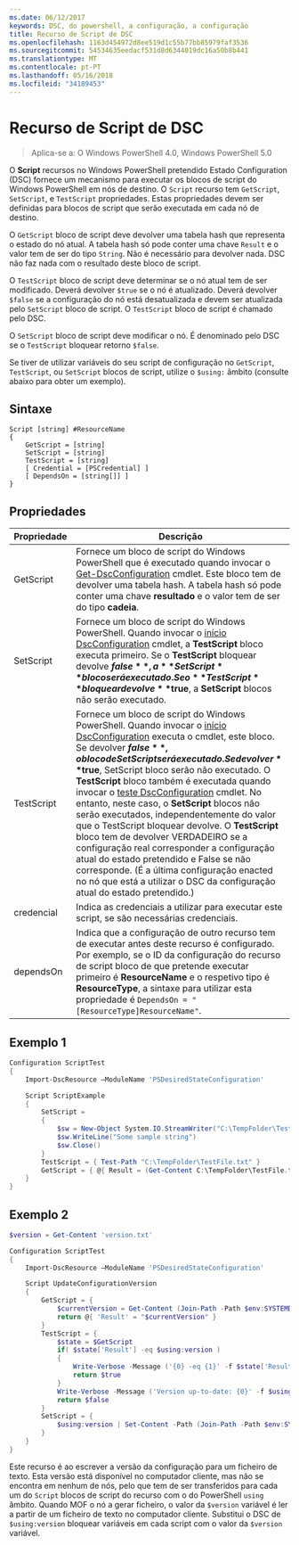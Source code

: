 ```yaml
---
ms.date: 06/12/2017
keywords: DSC, do powershell, a configuração, a configuração
title: Recurso de Script de DSC
ms.openlocfilehash: 1163d454972d8ee519d1c55b77bb85979faf3536
ms.sourcegitcommit: 54534635eedacf531d8d6344019dc16a50b8b441
ms.translationtype: MT
ms.contentlocale: pt-PT
ms.lasthandoff: 05/16/2018
ms.locfileid: "34189453"
---
```

# <a name="dsc-script-resource"></a>Recurso de Script de DSC


> Aplica-se a: O Windows PowerShell 4.0, Windows PowerShell 5.0

O **Script** recursos no Windows PowerShell pretendido Estado Configuration (DSC) fornece um mecanismo para executar os blocos de script do Windows PowerShell em nós de destino. O `Script` recurso tem `GetScript`, `SetScript`, e `TestScript` propriedades. Estas propriedades devem ser definidas para blocos de script que serão executada em cada nó de destino.

O `GetScript` bloco de script deve devolver uma tabela hash que representa o estado do nó atual. A tabela hash só pode conter uma chave `Result` e o valor tem de ser do tipo `String`. Não é necessário para devolver nada. DSC não faz nada com o resultado deste bloco de script.

O `TestScript` bloco de script deve determinar se o nó atual tem de ser modificado. Deverá devolver `$true` se o nó é atualizado. Deverá devolver `$false` se a configuração do nó está desatualizada e devem ser atualizada pelo `SetScript` bloco de script. O `TestScript` bloco de script é chamado pelo DSC.

O `SetScript` bloco de script deve modificar o nó. É denominado pelo DSC se o `TestScript` bloquear retorno `$false`.

Se tiver de utilizar variáveis do seu script de configuração no `GetScript`, `TestScript`, ou `SetScript` blocos de script, utilize o `$using:` âmbito (consulte abaixo para obter um exemplo).


## <a name="syntax"></a>Sintaxe

```
Script [string] #ResourceName
{
    GetScript = [string]
    SetScript = [string]
    TestScript = [string]
    [ Credential = [PSCredential] ]
    [ DependsOn = [string[]] ]
}
```

## <a name="properties"></a>Propriedades

|  Propriedade  |  Descrição   |
|---|---|
| GetScript| Fornece um bloco de script do Windows PowerShell que é executado quando invocar o [Get-DscConfiguration](https://technet.microsoft.com/library/dn407379.aspx) cmdlet. Este bloco tem de devolver uma tabela hash. A tabela hash só pode conter uma chave **resultado** e o valor tem de ser do tipo **cadeia**.|
| SetScript| Fornece um bloco de script do Windows PowerShell. Quando invocar o [início DscConfiguration](https://technet.microsoft.com/library/dn521623.aspx) cmdlet, a **TestScript** bloco executa primeiro. Se o **TestScript** bloquear devolve **$false**, a **SetScript** bloco será executado. Se o **TestScript** bloquear devolve **$true**, a **SetScript** blocos não serão executado.|
| TestScript| Fornece um bloco de script do Windows PowerShell. Quando invocar o [início DscConfiguration](https://technet.microsoft.com/library/dn521623.aspx) executa o cmdlet, este bloco. Se devolver **$false**, o bloco de SetScript será executado. Se devolver **$true**, SetScript bloco serão não executado. O **TestScript** bloco também é executada quando invocar o [teste DscConfiguration](https://technet.microsoft.com/en-us/library/dn407382.aspx) cmdlet. No entanto, neste caso, o **SetScript** blocos não serão executados, independentemente do valor que o TestScript bloquear devolve. O **TestScript** bloco tem de devolver VERDADEIRO se a configuração real corresponder a configuração atual do estado pretendido e False se não corresponde. (É a última configuração enacted no nó que está a utilizar o DSC da configuração atual do estado pretendido.)|
| credencial| Indica as credenciais a utilizar para executar este script, se são necessárias credenciais.|
| dependsOn| Indica que a configuração de outro recurso tem de executar antes deste recurso é configurado. Por exemplo, se o ID da configuração do recurso de script bloco de que pretende executar primeiro é **ResourceName** e o respetivo tipo é **ResourceType**, a sintaxe para utilizar esta propriedade é `DependsOn = "[ResourceType]ResourceName"`.

## <a name="example-1"></a>Exemplo 1
```powershell
Configuration ScriptTest
{
    Import-DscResource –ModuleName 'PSDesiredStateConfiguration'

    Script ScriptExample
    {
        SetScript =
        {
            $sw = New-Object System.IO.StreamWriter("C:\TempFolder\TestFile.txt")
            $sw.WriteLine("Some sample string")
            $sw.Close()
        }
        TestScript = { Test-Path "C:\TempFolder\TestFile.txt" }
        GetScript = { @{ Result = (Get-Content C:\TempFolder\TestFile.txt) } }
    }
}
```

## <a name="example-2"></a>Exemplo 2
```powershell
$version = Get-Content 'version.txt'

Configuration ScriptTest
{
    Import-DscResource –ModuleName 'PSDesiredStateConfiguration'

    Script UpdateConfigurationVersion
    {
        GetScript = {
            $currentVersion = Get-Content (Join-Path -Path $env:SYSTEMDRIVE -ChildPath 'version.txt')
            return @{ 'Result' = "$currentVersion" }
        }
        TestScript = {
            $state = $GetScript
            if( $state['Result'] -eq $using:version )
            {
                Write-Verbose -Message ('{0} -eq {1}' -f $state['Result'],$using:version)
                return $true
            }
            Write-Verbose -Message ('Version up-to-date: {0}' -f $using:version)
            return $false
        }
        SetScript = {
            $using:version | Set-Content -Path (Join-Path -Path $env:SYSTEMDRIVE -ChildPath 'version.txt')
        }
    }
}
```

Este recurso é ao escrever a versão da configuração para um ficheiro de texto. Esta versão está disponível no computador cliente, mas não se encontra em nenhum de nós, pelo que tem de ser transferidos para cada um do `Script` blocos de script do recurso com o do PowerShell `using` âmbito. Quando MOF o nó a gerar ficheiro, o valor da `$version` variável é ler a partir de um ficheiro de texto no computador cliente. Substitui o DSC de `$using:version` bloquear variáveis em cada script com o valor da `$version` variável.